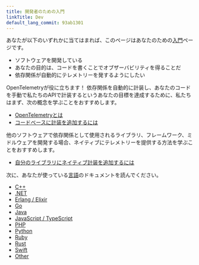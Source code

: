 ```yaml
---
title: 開発者のための入門
linkTitle: Dev
default_lang_commit: 93ab1301
---
```


あなたが以下のいずれかに当てはまれば、このページはあなたのための[入門](..)ページです。

- ソフトウェアを開発している
- あなたの目的は、コードを書くことでオブザーバビリティを得ることだ
- 依存関係が自動的にテレメトリーを発するようにしたい

OpenTelemetryが役に立ちます！
依存関係を自動的に計装し、あなたのコードを手動で私たちのAPIで計装するというあなたの目標を達成するために、私たちはまず、次の概念を学ぶことをおすすめします。

- [OpenTelemetryとは](/docs/what-is-opentelemetry/)
- [コードベースに計装を追加するには](/docs/concepts/instrumentation/code-based/)

他のソフトウェアで依存関係として使用されるライブラリ、フレームワーク、ミドルウェアを開発する場合、ネイティブにテレメトリーを提供する方法を学ぶことをおすすめします。

- [自分のライブラリにネイティブ計装を追加するには](/docs/concepts/instrumentation/libraries/)

次に、あなたが使っている[言語](/docs/languages/)のドキュメントを読んでください。

- [C++](/docs/languages/cpp/)
- [.NET](/docs/languages/net/)
- [Erlang / Elixir](/docs/languages/erlang/)
- [Go](/docs/languages/go/)
- [Java](/docs/languagesva/)
- [JavaScript / TypeScript](/docs/languages/js/)
- [PHP](/docs/languages/php/)
- [Python](/docs/languages/python/)
- [Ruby](/docs/languages/ruby/)
- [Rust](/docs/languages/rust/)
- [Swift](/docs/languages/swift/)
- [Other](/docs/languages/other/)
